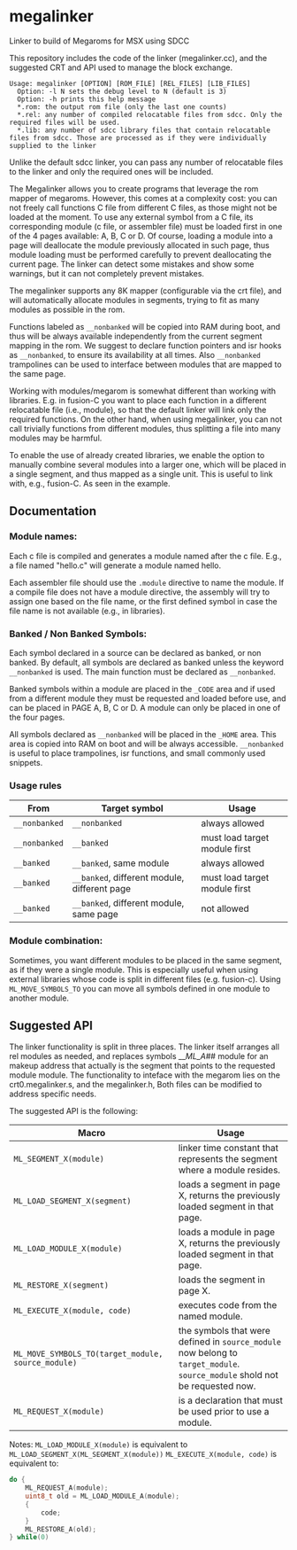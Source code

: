 # megalinker
Linker to build of Megaroms for MSX using SDCC

This repository includes the code of the linker (megalinker.cc), and the suggested CRT and API used to manage the block exchange.

```
Usage: megalinker [OPTION] [ROM_FILE] [REL_FILES] [LIB_FILES]
  Option: -l N sets the debug level to N (default is 3)
  Option: -h prints this help message
  *.rom: the output rom file (only the last one counts)
  *.rel: any number of compiled relocatable files from sdcc. Only the required files will be used.
  *.lib: any number of sdcc library files that contain relocatable files from sdcc. Those are processed as if they were individually supplied to the linker
```

Unlike the default sdcc linker, you can pass any number of relocatable files to the linker and only the required ones will be included.

The Megalinker allows you to create programs that leverage the rom mapper of megaroms. However, this comes at a complexity cost: you can not freely call functions C file from different C files, as those might not be loaded at the moment.
To use any external symbol from a C file, its corresponding module (c file, or assembler file) must be loaded first in one of the 4 pages available: A, B, C or D.
Of course, loading a module into a page will deallocate the module previously allocated in such page, thus module loading must be performed carefully to prevent deallocating the current page.
The linker can detect some mistakes and show some warnings, but it can not completely prevent mistakes.

The megalinker supports any 8K mapper (configurable via the crt file), and will automatically allocate modules in segments, trying to fit as many modules as possible in the rom.

Functions labeled as `__nonbanked` will be copied into RAM during boot, and thus will be always available independently from the current segment mapping in the rom.
We suggest to declare function pointers and isr hooks as `__nonbanked`, to ensure its availability at all times.
Also `__nonbanked` trampolines can be used to interface between modules that are mapped to the same page.


Working with modules/megarom is somewhat different than working with libraries.
E.g. in fusion-C you want to place each function in a different relocatable file (i.e., module), so that the default linker will link only the required functions.
On the other hand, when using megalinker, you can not call trivially functions from different modules, thus splitting a file into many modules may be harmful.

To enable the use of already created libraries, we enable the option to manually combine several modules into a larger one, which will be placed in a single segment, and thus mapped as a single unit.
This is useful to link with, e.g., fusion-C. As seen in the example.


## Documentation

### Module names:

Each c file is compiled and generates a module named after the c file.
E.g., a file named "hello.c" will generate a module named hello.

Each assembler file should use the `.module` directive to name the module.
If a compile file does not have a module directive, the assembly will
try to assign one based on the file name, or the first defined symbol
in case the file name is not available (e.g., in libraries).

### Banked / Non Banked Symbols:

Each symbol declared in a source can be declared as banked, or non banked.
By default, all symbols are declared as banked unless the keyword 
`__nonbanked` is used. The main function must be declared as `__nonbanked`.

Banked symbols within a module are placed in the `_CODE` area and if used 
from a different module they must be requested and loaded before use, 
and can be placed in PAGE A, B, C or D. A module can only be placed in 
one of the four pages.

All symbols declared as `__nonbanked` will be placed in the `_HOME` area.
This area is copied into RAM on boot and will be always accessible.
`__nonbanked` is useful to place trampolines, isr functions, and small 
commonly used snippets.

### Usage rules

From | Target symbol | Usage
-----|---------------|----
`__nonbanked` | `__nonbanked` | always allowed
`__nonbanked` | `__banked` | must load target module first
`__banked` | `__banked`, same module | always allowed
`__banked` | `__banked`, different module, different page | must load target module first
`__banked` | `__banked`, different module, same page | not allowed

### Module combination:

Sometimes, you want different modules to be placed in the same segment, 
as if they were a single module. This is especially useful when using
external libraries whose code is split in different files (e.g. fusion-c).
Using `ML_MOVE_SYMBOLS_TO` you can move all symbols defined in one module
to another module.

## Suggested API

The linker functionality is split in three places.
The linker itself arranges all rel modules as needed, and replaces symbols ___ML_A_## module for an makeup address that actually is the segment that points to the requested module module.
The functionality to inteface with the megarom lies on the crt0.megalinker.s, and the megalinker.h,
Both files can be modified to address specific needs.

The suggested API is the following:

Macro | Usage
---------|-----
`ML_SEGMENT_X(module)` | linker time constant that represents the segment where a module resides. 
`ML_LOAD_SEGMENT_X(segment)` | loads a segment in page X, returns the previously loaded segment in that page.
`ML_LOAD_MODULE_X(module)` | loads a module in page X, returns the previously loaded segment in that page.
`ML_RESTORE_X(segment)` | loads the segment in page X.
`ML_EXECUTE_X(module, code)` | executes code from the named module.
`ML_MOVE_SYMBOLS_TO(target_module, source_module)` | the symbols that were defined in `source_module` now belong to `target_module`. `source_module` shold not be requested now.
`ML_REQUEST_X(module)` | is a declaration that must be used prior to use a module.

Notes:
`ML_LOAD_MODULE_X(module)` is equivalent to `ML_LOAD_SEGMENT_X(ML_SEGMENT_X(module))`
`ML_EXECUTE_X(module, code)` is equivalent to:
```C
do {
	ML_REQUEST_A(module); 
	uint8_t old = ML_LOAD_MODULE_A(module); 
	{ 
		code; 
	} 
	ML_RESTORE_A(old);
} while(0)
```




